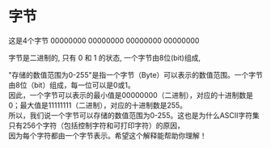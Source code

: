 # 字节

这是4个字节
00000000 00000000 00000000 00000000

字节是二进制的, 只有 0 和 1 的状态, 一个字节由8位(bit)组成,

"存储的数值范围为0-255"是指一个字节（Byte）可以表示的数值范围。一个字节由8位（bit）组成，每一位可以是0或1。  
因此，一个字节可以表示的最小值是00000000（二进制），对应的十进制数是0；最大值是11111111（二进制），对应的十进制数是255。  
所以，我们说一个字节可以存储的数值范围为0-255。这也是为什么ASCII字符集只有256个字符（包括控制字符和可打印字符）的原因，  
因为每个字符都由一个字节表示。希望这个解释能帮助你理解！